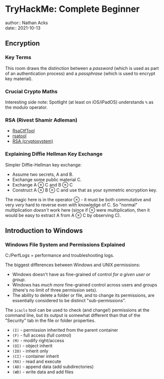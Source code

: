 # TryHackMe: Complete Beginner

author:: Nathan Acks  
date:: 2021-10-13

## Encryption

### Key Terms

This room draws the distinction between a *password* (which is used as part of an authentication process) and a *passphrase* (which is used to encrypt key material).

### Crucial Crypto Maths

Interesting side note: Spotlight (at least on iOS/iPadOS) understands `%` as the modulo operator.

### RSA (Rivest Shamir Adleman)

* [RsaCtfTool](https://github.com/Ganapati/RsaCtfTool)
* [rsatool](https://github.com/ius/rsatool)
* [RSA (cryptosystem)](https://en.wikipedia.org/wiki/RSA_%28cryptosystem%29)

### Explaining Diffie Hellman Key Exchange

Simpler Diffie-Hellman key exchange:

* Assume two secrets, A and B.
* Exchange some public material C.
* Exchange A ⊗ C and B ⊗ C
* Construct A ⊗ B ⊗ C and use that as your symmetric encryption key.

The magic here is in the operator ⊗ - it must be both commutative and very *very* hard to reverse even with knowledge of C. So "normal" multiplication *doesn't* work here (since if ⊗ were multiplication, then it would be easy to extract A from A ⊗ C by observing C).

## Introduction to Windows

### Windows File System and Permissions Explained

C:/PerfLogs = performance and troubleshooting logs.

The biggest differences between Windows and UNIX permissions:

* Windows doesn't have as fine-grained of control *for a given user or group*.
* Windows has *much more* fine-grained control across users and groups (there's no limit of three permission sets).
* The ability to delete a folder or file, and to change its permissions, are essentially considered to be distinct "sub-permissions".

The `icacls` tool can be used to check (and change!) permissions at the command line, but its output is somewhat different than that of the "Security" tab in the file or folder properties.

* `(I)` - permission inherited from the parent container
* `(F)` - full access (full control)
* `(M)` - modify right/access
* `(OI)` - object inherit
* `(IO)` - inherit only
* `(CI)` - container inherit
* `(RX)` - read and execute
* `(AD)` - append data (add subdirectories)
* `(WD)` - write data and add files
